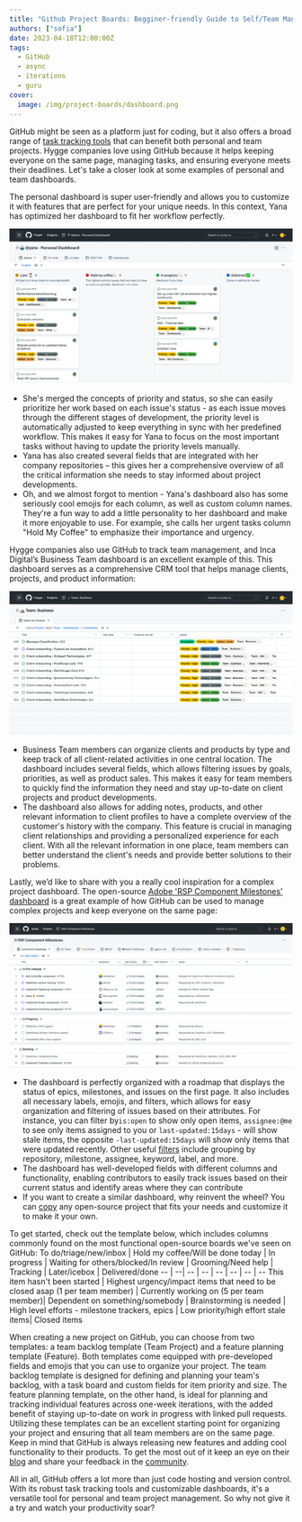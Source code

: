 ```yaml
---
title: "Github Project Boards: Begginer-friendly Guide to Self/Team Management"
authors: ["sofia"]
date: 2023-04-10T12:00:00Z
tags:
  - GitHub
  - async
  - iterations
  - guru
cover:
  image: /img/project-boards/dashboard.png
---
```


GitHub might be seen as a platform just for coding, but it also offers a broad range of [task tracking tools](https://hygge.work/github/project-boards/) that can benefit both personal and team projects. Hygge companies love using GitHub because it helps keeping everyone on the same page, managing tasks, and ensuring everyone meets their deadlines. Let's take a closer look at some examples of personal and team dashboards. 

The personal dashboard is super user-friendly and allows you to customize it with features that are perfect for your unique needs. In this context, Yana has optimized her dashboard to fit her workflow perfectly. 

![Example](/img/project-boards/yana-dash.png) 

- She's merged the concepts of priority and status, so she can easily prioritize her work based on each issue's status - as each issue moves through the different stages of development, the priority level is automatically adjusted to keep everything in sync with her predefined workflow. This makes it easy for Yana to focus on the most important tasks without having to update the priority levels manually.
- Yana has also created several fields that are integrated with her company repositories – this gives her a comprehensive overview of all the critical information she needs to stay informed about project developments. 
- Oh, and we almost forgot to mention - Yana's dashboard also has some seriously cool emojis for each column, as well as custom column names. They're a fun way to add a little personality to her dashboard and make it more enjoyable to use. For example, she calls her urgent tasks column "Hold My Coffee" to emphasize their importance and urgency.

Hygge companies also use GitHub to track team management, and Inca Digital’s Business Team dashboard is an excellent example of this. This dashboard serves as a comprehensive CRM tool that helps manage clients, projects, and product information:

![Example2](/img/project-boards/bsns.dash.png)

- Business Team members can organize clients and products by type and keep track of all client-related activities in one central location. The dashboard includes several fields, which allows filtering issues by goals, priorities, as well as product sales. This makes it easy for team members to quickly find the information they need and stay up-to-date on client projects and product developments. 
- The dashboard also allows for adding notes, products, and other relevant information to client profiles to have a complete overview of the customer's history with the company. This feature is crucial in managing client relationships and providing a personalized experience for each client. With all the relevant information in one place, team members can better understand the client's needs and provide better solutions to their problems.

Lastly, we’d like to share with you a really cool inspiration for a complex project dashboard. The open-source [Adobe 'RSP Component Milestones' dashboard](https://github.com/orgs/adobe/projects/19/views/18) is a great example of how GitHub can be used to manage complex projects and keep everyone on the same page:

![Example3](/img/project-boards/adobe.png)

- The dashboard is perfectly organized with a roadmap that displays the status of epics, milestones, and issues on the first page. It also includes all necessary labels, emojis, and filters, which allows for easy organization and filtering of issues based on their attributes. For instance, you can filter by`is:open` to show only open items, `assignee:@me` to see only items assigned to you or `last-updated:15days` - will show stale items, the opposite `-last-updated:15days` will show only items that were updated recently. Other useful [filters](https://docs.github.com/en/issues/planning-and-tracking-with-projects/customizing-views-in-your-project/filtering-projects) include grouping by repository, milestone, assignee, keyword, label, and more.
- The dashboard has well-developed fields with different columns and functionality, enabling contributors to easily track issues based on their current status and identify areas where they can contribute
- If you want to create a similar dashboard, why reinvent the wheel? You can [copy](https://docs.github.com/en/issues/planning-and-tracking-with-projects/creating-projects/copying-an-existing-project) any open-source project that fits your needs and customize it to make it your own.

To get started, check out the template below, which includes columns commonly found on the most functional open-source boards we've seen on GitHub:
To do/triage/new/inbox | Hold my coffee/Will be done today | In progress | Waiting for others/blocked/In review | Grooming/Need help | Tracking | Later/icebox | Delivered/done
 -- | --| -- | -- | -- | -- | -- | --
This item hasn't been started | Highest urgency/impact items that need to be closed asap (1 per team member) | Currently working on (5 per team member)| Dependent on something/somebody | Brainstorming is needed | High level efforts - milestone trackers, epics | Low priority/high effort stale items| Closed items 

When creating a new project on GitHub, you can choose from two templates: a team backlog template (Team Project) and a feature planning template (Feature). Both templates come equipped with pre-developed fields and emojis that you can use to organize your project. The team backlog template is designed for defining and planning your team's backlog, with a task board and custom fields for item priority and size. The feature planning template, on the other hand, is ideal for planning and tracking individual features across one-week iterations, with the added benefit of staying up-to-date on work in progress with linked pull requests. Utilizing these templates can be an excellent starting point for organizing your project and ensuring that all team members are on the same page. Keep in mind that GitHub is always releasing new features and adding cool functionality to their products. To get the most out of it keep an eye on their [blog](https://github.blog/changelog/label/projects/) and share your feedback in the [community](https://github.com/orgs/community/discussions/categories/issues).

All in all, GitHub offers a lot more than just code hosting and version control. With its robust task tracking tools and customizable dashboards, it's a versatile tool for personal and team project management. So why not give it a try and watch your productivity soar? 
